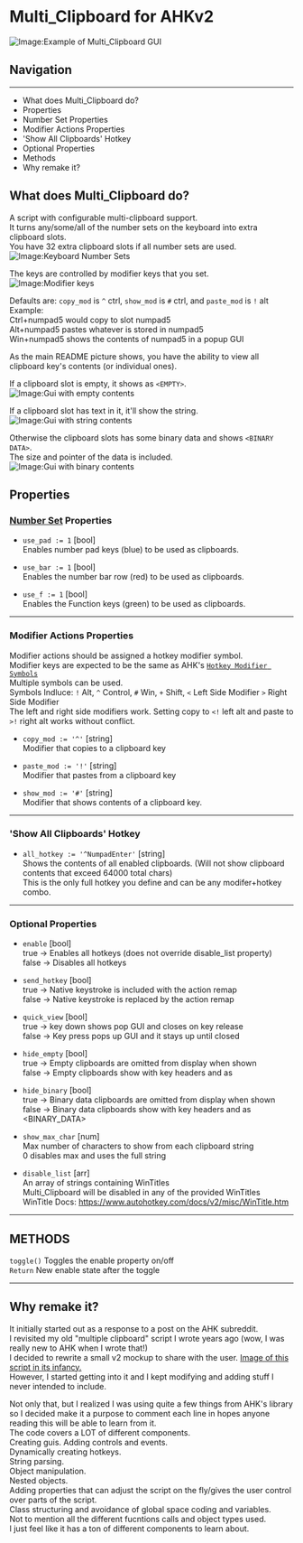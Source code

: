 # Multi_Clipboard for AHKv2

![Image:Example of Multi_Clipboard GUI](https://i.imgur.com/fw1q83V.png)

## Navigation
***
* What does Multi_Clipboard do?
* Properties
 * Number Set Properties
 * Modifier Actions Properties
 * 'Show All Clipboards' Hotkey
 * Optional Properties
* Methods
* Why remake it?

## What does Multi_Clipboard do?
A script with configurable multi-clipboard support.  
It turns any/some/all of the number sets on the keyboard into extra clipboard slots.  
You have 32 extra clipboard slots if all number sets are used.  
![Image:Keyboard Number Sets](https://i.imgur.com/mJlvE3T.png)  

The keys are controlled by modifier keys that you set.  
![Image:Modifier keys](https://i.imgur.com/r20VK4M.png)  

Defaults are: `copy_mod` is `^` ctrl, `show_mod` is `#` ctrl, and `paste_mod` is `!` alt  
Example:  
Ctrl+numpad5 would copy to slot numpad5  
Alt+numpad5 pastes whatever is stored in numpad5  
Win+numpad5 shows the contents of numpad5 in a popup GUI  

As the main README picture shows, you have the ability to view all clipboard key's contents (or individual ones).  

If a clipboard slot is empty, it shows as `<EMPTY>`.  
![Image:Gui with empty contents](https://i.imgur.com/Ez1j8DE.png)  

If a clipboard slot has text in it, it'll show the string.  
![Image:Gui with string contents](https://i.imgur.com/IehNVa4.png)  

Otherwise the clipboard slots has some binary data and shows `<BINARY DATA>`.  
The size and pointer of the data is included.  
![Image:Gui with binary contents](https://i.imgur.com/sNxEuRN.png)  

## Properties

### [Number Set](https://i.imgur.com/mJlvE3T.png) Properties  
* `use_pad := 1` [bool]  
 Enables number pad keys (blue) to be used as clipboards.

* `use_bar := 1` [bool]  
 Enables the number bar row (red) to be used as clipboards.

* `use_f := 1` [bool]  
 Enables the Function keys (green) to be used as clipboards.

***
### Modifier Actions Properties
Modifier actions should be assigned a hotkey modifier symbol.  
Modifier keys are expected to be the same as AHK's [`Hotkey Modifier Symbols`](https://www.autohotkey.com/docs/v2/Hotkeys.htm#Symbols)  
Multiple symbols can be used.  
Symbols Indluce: `!` Alt, `^` Control, `#` Win, `+` Shift, `<` Left Side Modifier `>` Right Side Modifier  
The left and right side modifiers work. Setting copy to `<!` left alt and paste to `>!` right alt works without conflict.

* `copy_mod := '^'` [string]  
Modifier that copies to a clipboard key  

* `paste_mod := '!'` [string]  
Modifier that pastes from a clipboard key  

* `show_mod := '#'` [string]  
Modifier that shows contents of a clipboard key.

***
### 'Show All Clipboards' Hotkey  
* `all_hotkey := '^NumpadEnter'` [string]  
Shows the contents of all enabled clipboards. (Will not show clipboard contents that exceed 64000 total chars)  
This is the only full hotkey you define and can be any modifer+hotkey combo.  
 
***
### Optional Properties  

* `enable` [bool]  
true -> Enables all hotkeys (does not override disable_list property)  
false -> Disables all hotkeys  

* `send_hotkey` [bool]  
true  -> Native keystroke is included with the action remap  
false -> Native keystroke is replaced by the action remap  

* `quick_view` [bool]  
true  -> key down shows pop GUI and closes on key release  
false -> Key press pops up GUI and it stays up until closed  

* `hide_empty` [bool]  
true  -> Empty clipboards are omitted from display when shown  
false -> Empty clipboards show with key headers and as <EMPTY>  

* `hide_binary` [bool]  
true  -> Binary data clipboards are omitted from display when shown  
false -> Binary data clipboards show with key headers and as <BINARY_DATA>  

* `show_max_char` [num]  
Max number of characters to show from each clipboard string  
0 disables max and uses the full string  

* `disable_list` [arr]  
An array of strings containing WinTitles  
Multi_Clipboard will be disabled in any of the provided WinTitles  
WinTitle Docs: https://www.autohotkey.com/docs/v2/misc/WinTitle.htm  

 ***
## METHODS  
`toggle()`
 Toggles the enable property on/off  
 `Return` New enable state after the toggle  

***
## Why remake it?
It initially started out as a response to a post on the AHK subreddit.  
I revisited my old "multiple clipboard" script I wrote years ago (wow, I was really new to AHK when I wrote that!)  
I decided to rewrite a small v2 mockup to share with the user.  [Image of this script in its infancy.](https://i.imgur.com/gZJJrrO.png)  
However, I started getting into it and I kept modifying and adding stuff I never intended to include.  

Not only that, but I realized I was using quite a few things from AHK's library so I decided make it a purpose to comment each line in hopes anyone reading this will be able to learn from it.  
The code covers a LOT of different components.  
Creating guis. Adding controls and events.  
Dynamically creating hotkeys.  
String parsing.  
Object manipulation.  
Nested objects.  
Adding properties that can adjust the script on the fly/gives the user control over parts of the script.  
Class structuring and avoidance of global space coding and variables.  
Not to mention all the different fucntions calls and object types used.  
I just feel like it has a ton of different components to learn about.  

